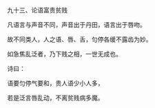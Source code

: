 九十三、论语富贵贫贱

凡语言与声音不同，声音出于丹田，语言出于唇吻。

故不同类人，人之语、唇、舌，匀停各缓不露齿为妙。

如急焦乱泛者，乃下贱之相，一世无成也。

诗曰：

语要匀停气要和，贵人语少小人多，

若是泛言唇乱动，不离贫贱病多魔。

